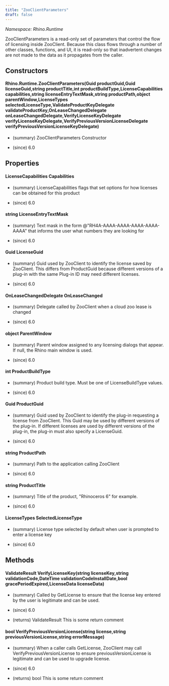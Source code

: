 ```yaml
---
title: "ZooClientParameters"
draft: false
---
```


*Namespace: Rhino.Runtime*

   ZooClientParameters is a read-only set of parameters that control
   the flow of licensing inside ZooClient. Because this class flows through a number of
   other classes, functions, and UI, it is read-only so that inadvertent changes are not
   made to the data as it propagates from the caller.
   
## Constructors
#### Rhino.Runtime.ZooClientParameters(Guid productGuid,Guid licenseGuid,string productTitle,int productBuildType,LicenseCapabilities capabilities,string licenseEntryTextMask,string productPath,object parentWindow,LicenseTypes selectedLicenseType,ValidateProductKeyDelegate validateProductKey,OnLeaseChangedDelegate onLeaseChangedDelegate,VerifyLicenseKeyDelegate verifyLicenseKeyDelegate,VerifyPreviousVersionLicenseDelegate verifyPreviousVersionLicenseKeyDelegate)
- (summary) 
     ZooClientParameters Constructor
     
- (since) 6.0
## Properties
#### LicenseCapabilities Capabilities
- (summary) 
     LicenseCapabilities flags that set options for how licenses can be obtained for this product
     
- (since) 6.0
#### string LicenseEntryTextMask
- (summary) 
     Text mask in the form @"RH4A-AAAA-AAAA-AAAA-AAAA-AAAA" that informs the user what numbers they are looking for
     
- (since) 6.0
#### Guid LicenseGuid
- (summary) 
     Guid used by ZooClient to identify the license saved by ZooClient. This differs from ProductGuid because different versions of a plug-in
     with the same Plug-in ID may need different licenses.
     
- (since) 6.0
#### OnLeaseChangedDelegate OnLeaseChanged
- (summary) 
      Delegate called by ZooClient when a cloud zoo lease is changed
     
- (since) 6.0
#### object ParentWindow
- (summary) 
     Parent window assigned to any licensing dialogs that appear. If null, the Rhino main window is used.
     
- (since) 6.0
#### int ProductBuildType
- (summary) 
     Product build type. Must be one of LicenseBuildType values.
     
- (since) 6.0
#### Guid ProductGuid
- (summary) 
     Guid used by ZooClient to identify the plug-in requesting a license from ZooClient. This Guid may be used by different versions of the
     plug-in. If different licenses are used by different versions of the plug-in, the plug-in must also specify a LicenseGuid.
     
- (since) 6.0
#### string ProductPath
- (summary) 
     Path to the application calling ZooClient
     
- (since) 6.0
#### string ProductTitle
- (summary) 
     Title of the product, "Rhinoceros 6" for example.
     
- (since) 6.0
#### LicenseTypes SelectedLicenseType
- (summary) 
     License type selected by default when user is prompted to enter a license key
     
- (since) 6.0
## Methods
#### ValidateResult VerifyLicenseKey(string licenseKey,string validationCode,DateTime validationCodeInstallDate,bool gracePeriodExpired,LicenseData licenseData)
- (summary) 
     Called by GetLicense to ensure that the license key entered by the user is legitimate and can be used.
     
- (since) 6.0
- (returns) ValidateResult This is some return comment
#### bool VerifyPreviousVersionLicense(string license,string previousVersionLicense,string errorMessage)
- (summary) 
     When a caller calls GetLicense, ZooClient may call VerifyPreviousVersionLicense to ensure 
     previousVersionLicense is legitimate and can be used to upgrade license.
     
- (since) 6.0
- (returns) bool This is some return comment
